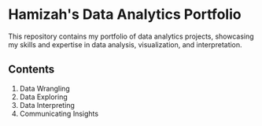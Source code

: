 # Hamizah's Data Analytics Portfolio
This repository contains my portfolio of data analytics projects, showcasing my skills and expertise in data analysis, visualization, and interpretation.

## Contents
1. Data Wrangling
2. Data Exploring
3. Data Interpreting
4. Communicating Insights


